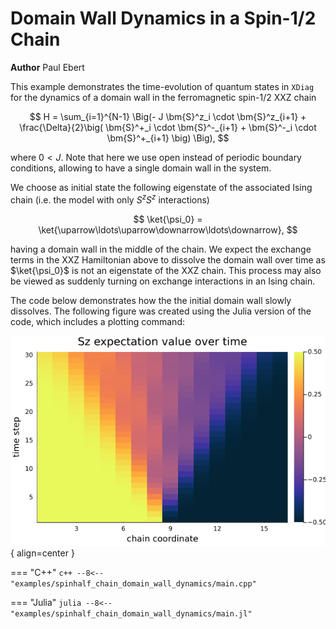 # Domain Wall Dynamics in a Spin-$1/2$ Chain

**Author** Paul Ebert

This example demonstrates the time-evolution of quantum states in `XDiag` for the dynamics of a domain wall in the ferromagnetic spin-$1/2$ XXZ chain

$$
    H = \sum_{i=1}^{N-1} \Big(- J \bm{S}^z_i \cdot \bm{S}^z_{i+1} + \frac{\Delta}{2}\big( \bm{S}^+_i \cdot \bm{S}^-_{i+1} + \bm{S}^-_i \cdot \bm{S}^+_{i+1} \big) \Big),
$$

where $0 < J$. Note that here we use open instead of periodic boundary conditions, allowing to have a single domain wall in the system.

We choose as initial state the following eigenstate of the associated Ising chain (i.e. the model with only $S^zS^z$ interactions)

$$
\ket{\psi_0} = \ket{\uparrow\ldots\uparrow\downarrow\ldots\downarrow},
$$ 

having a domain wall in the middle of the chain. We expect the exchange terms in the XXZ Hamiltonian above to dissolve the domain wall over time as $\ket{\psi_0}$ is not an eigenstate of the XXZ chain. This process may also be viewed as suddenly turning on exchange interactions in an Ising chain.

The code below demonstrates how the the initial domain wall slowly dissolves. The following figure was created using the Julia version of the code, which includes a plotting command:

![Dynamics of a domain wall](../img/spinhalf_chain_domain_wall_dynamics.png){ align=center }


=== "C++"
	```c++
	--8<-- "examples/spinhalf_chain_domain_wall_dynamics/main.cpp"
	```

=== "Julia"
	```julia
	--8<-- "examples/spinhalf_chain_domain_wall_dynamics/main.jl"
	```
